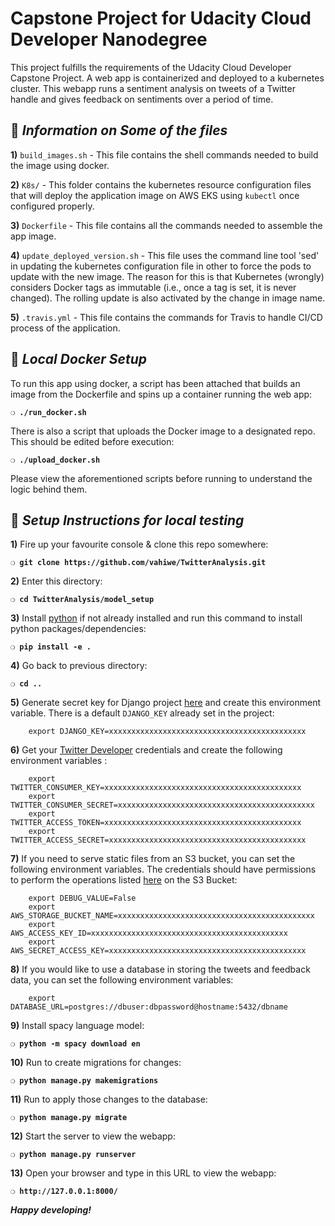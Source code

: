 # Capstone Project for Udacity Cloud Developer Nanodegree

This project fulfills the requirements of the Udacity Cloud Developer Capstone Project. A web app is containerized and deployed to a kubernetes cluster. This webapp runs a sentiment analysis on tweets of a Twitter handle and gives feedback on sentiments over a period of time.

## :page_with_curl:  _Information on Some of the files_

**1)** `build_images.sh` - This file contains the shell commands needed to build the image using docker.

**2)** `K8s/` - This folder contains the kubernetes resource configuration files that will deploy the application image on AWS EKS using `kubectl` once configured properly.

**3)** `Dockerfile` - This file contains all the commands needed to assemble the app image.

**4)** `update_deployed_version.sh` - This file uses the command line tool 'sed' in updating the kubernetes configuration file in other to force the pods to update with the new image. The reason for this is that Kubernetes (wrongly) considers Docker tags as immutable (i.e., once a tag is set, it is never changed). The rolling update is also activated by the change in image name.   

**5)** `.travis.yml` - This file contains the commands for Travis to handle CI/CD process of the application.

## :page_with_curl:  _Local Docker Setup_

To run this app using docker, a script has been attached that builds an image from the Dockerfile and spins up a container running the web app:

__`❍ ./run_docker.sh `__

There is also a script that uploads the Docker image to a designated repo. This should be edited before execution:

__`❍ ./upload_docker.sh `__

Please view the aforementioned scripts before running to understand the logic behind them.

## :page_with_curl:  _Setup Instructions for local testing_

**1)** Fire up your favourite console & clone this repo somewhere:

__`❍ git clone https://github.com/vahiwe/TwitterAnalysis.git`__

**2)** Enter this directory:

__`❍ cd TwitterAnalysis/model_setup`__

**3)** Install [python](https://www.python.org/) if not already installed and run this command to install python packages/dependencies:

__`❍ pip install -e . `__

**4)** Go back to previous directory:

__`❍ cd .. `__

**5)** Generate secret key for Django project [here](https://miniwebtool.com/django-secret-key-generator/) and create this environment variable. There is a default `DJANGO_KEY` already set in the project:

``` 
    export DJANGO_KEY=xxxxxxxxxxxxxxxxxxxxxxxxxxxxxxxxxxxxxxxxxxxx
```

**6)** Get your [Twitter Developer](https://developer.twitter.com/) credentials and create the following environment variables :
```
    export TWITTER_CONSUMER_KEY=xxxxxxxxxxxxxxxxxxxxxxxxxxxxxxxxxxxxxxxxxxxx 
    export TWITTER_CONSUMER_SECRET=xxxxxxxxxxxxxxxxxxxxxxxxxxxxxxxxxxxxxxxxxxxx
    export TWITTER_ACCESS_TOKEN=xxxxxxxxxxxxxxxxxxxxxxxxxxxxxxxxxxxxxxxxxxxx
    export TWITTER_ACCESS_SECRET=xxxxxxxxxxxxxxxxxxxxxxxxxxxxxxxxxxxxxxxxxxxx
```

**7)** If you need to serve static files from an S3 bucket, you can set the following environment variables. The credentials should have permissions to perform the operations listed [here](https://django-storages.readthedocs.io/en/latest/backends/amazon-S3.html#iam-policy) on the S3 Bucket:

``` 
    export DEBUG_VALUE=False
    export AWS_STORAGE_BUCKET_NAME=xxxxxxxxxxxxxxxxxxxxxxxxxxxxxxxxxxxxxxxxxxxx
    export AWS_ACCESS_KEY_ID=xxxxxxxxxxxxxxxxxxxxxxxxxxxxxxxxxxxxxxxxxxxx
    export AWS_SECRET_ACCESS_KEY=xxxxxxxxxxxxxxxxxxxxxxxxxxxxxxxxxxxxxxxxxxxx
```

**8)** If you would like to use a database in storing the tweets and feedback data, you can set the following environment variables:

``` 
    export DATABASE_URL=postgres://dbuser:dbpassword@hostname:5432/dbname
```

**9)** Install spacy language model:

__`❍ python -m spacy download en `__

**10)** Run to create migrations for changes:

__`❍ python manage.py makemigrations`__

**11)** Run to apply those changes to the database:

__`❍ python manage.py migrate`__

**12)** Start the server to view the webapp:

__`❍ python manage.py runserver `__

**13)** Open your browser and type in this URL to view the webapp:

__`❍ http://127.0.0.1:8000/`__

__*Happy developing!*__
